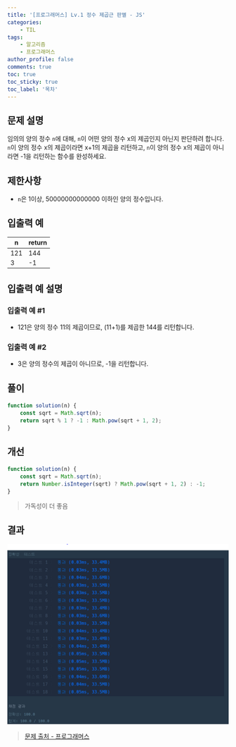 ```yaml
---
title: '[프로그래머스] Lv.1 정수 제곱근 판별 - JS'
categories:
    - TIL
tags:
    - 알고리즘
    - 프로그래머스
author_profile: false
comments: true
toc: true
toc_sticky: true
toc_label: '목차'
---
```


## 문제 설명

임의의 양의 정수 `n`에 대해, `n`이 어떤 양의 정수 x의 제곱인지 아닌지 판단하려 합니다.
`n`이 양의 정수 x의 제곱이라면 x+1의 제곱을 리턴하고, `n`이 양의 정수 x의 제곱이 아니라면 -1을 리턴하는 함수를 완성하세요.

## 제한사항

-   `n`은 1이상, 50000000000000 이하인 양의 정수입니다.

## 입출력 예

| n   | return |
| --- | ------ |
| 121 | 144    |
| 3   | -1     |

## 입출력 예 설명

### 입출력 예 #1

-   121은 양의 정수 11의 제곱이므로, (11+1)를 제곱한 144를 리턴합니다.

### 입출력 예 #2

-   3은 양의 정수의 제곱이 아니므로, -1을 리턴합니다.

## 풀이

```javascript
function solution(n) {
    const sqrt = Math.sqrt(n);
    return sqrt % 1 ? -1 : Math.pow(sqrt + 1, 2);
}
```

## 개선

```javascript
function solution(n) {
    const sqrt = Math.sqrt(n);
    return Number.isInteger(sqrt) ? Math.pow(sqrt + 1, 2) : -1;
}
```

> 가독성이 더 좋음

## 결과

![result](/assets/images/2023/08/21/algorithm-10-result.png)

> [문제 출처 - 프로그래머스](https://school.programmers.co.kr/learn/courses/30/lessons/12934)
